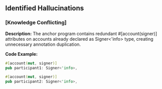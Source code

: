 ## Identified Hallucinations

### [Knowledge Conflicting]
**Description:** 
The anchor program contains redundant #[account(signer)] attributes on accounts already declared as Signer<'info> type, creating unnecessary annotation duplication.

**Code Example:**
```rust
#[account(mut, signer)] 
pub participant1: Signer<'info>,

#[account(mut, signer)] 
pub participant2: Signer<'info>,
